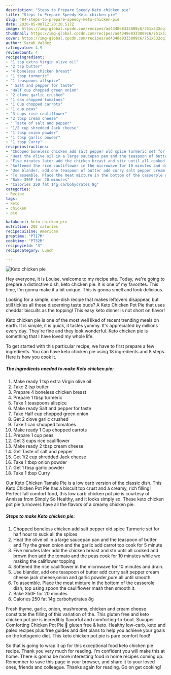 ```yaml
---
description: "Steps to Prepare Speedy Keto chicken pie"
title: "Steps to Prepare Speedy Keto chicken pie"
slug: 484-steps-to-prepare-speedy-keto-chicken-pie
date: 2020-05-08T12:20:20.517Z
image: https://img-global.cpcdn.com/recipes/ad4348e8333809c6/751x532cq70/keto-chicken-pie-recipe-main-photo.jpg
thumbnail: https://img-global.cpcdn.com/recipes/ad4348e8333809c6/751x532cq70/keto-chicken-pie-recipe-main-photo.jpg
cover: https://img-global.cpcdn.com/recipes/ad4348e8333809c6/751x532cq70/keto-chicken-pie-recipe-main-photo.jpg
author: Sarah Valdez
ratingvalue: 4.9
reviewcount: 4
recipeingredient:
- "1 tsp extra Virgin olive oil"
- "2 tsp butter"
- "4 boneless chicken breast"
- "1 tbsp turmeric"
- "1 teaspoons allspice"
- " Salt and pepper for taste"
- "Half cup chopped green onion"
- "2 clove garlic crushed"
- "1 can chopped tomatoes"
- "1 Cup chopped carrots"
- "1 cup peas"
- "3 cups rice cauliflower"
- "2 tbsp cream cheese"
- " Taste of salt and pepper"
- "1/2 cup shredded Jack cheese"
- "1 tbsp onion powder"
- "1 tbsp garlic powder"
- "1 tbsp Curry"
recipeinstructions:
- "Chopped boneless chicken add salt pepper old spice Turmeric set for half hour to suck all the spices"
- "Heat the olive oil in a large saucepan pan and the teaspoon of butter and Fry the green onion and the garlic add carrot too cook for 5 minute"
- "Five minutes later add the chicken breast and stir until all cooked and brown then add the tomato and the peas cook for 10 minutes while we making the califlower topping"
- "Softened the rice cauliflower in the microwave for 10 minutes and drain."
- "Use blander, add one teaspoon of butter add curry salt pepper cream cheese jack cheese,onion and garlic powder,pure all until smooth."
- "To assemble. Place the meat mixture in the bottom of the casserole dish, top using spoon the cauliflower mash then smooth it."
- "Bake 350F for 20 minutes"
- "Calories 250 fat 14g carbohydrates 8g"
categories:
- Recipe
tags:
- keto
- chicken
- pie

katakunci: keto chicken pie 
nutrition: 202 calories
recipecuisine: American
preptime: "PT17M"
cooktime: "PT32M"
recipeyield: "3"
recipecategory: Lunch

---
```



![Keto chicken pie](https://img-global.cpcdn.com/recipes/ad4348e8333809c6/751x532cq70/keto-chicken-pie-recipe-main-photo.jpg)

Hey everyone, it is Louise, welcome to my recipe site. Today, we're going to prepare a distinctive dish, keto chicken pie. It is one of my favorites. This time, I'm gonna make it a bit unique. This is gonna smell and look delicious.

Looking for a simple, one-dish recipe that makes leftovers disappear, but still tickles all those discerning taste buds? A Keto Chicken Pot Pie that uses cheddar biscuits as the topping! This easy keto dinner is not short on flavor!

Keto chicken pie is one of the most well liked of recent trending meals on earth. It is simple, it is quick, it tastes yummy. It's appreciated by millions every day. They're fine and they look wonderful. Keto chicken pie is something that I have loved my whole life.


To get started with this particular recipe, we have to first prepare a few ingredients. You can have keto chicken pie using 18 ingredients and 8 steps. Here is how you cook it.

<!--inarticleads1-->

##### The ingredients needed to make Keto chicken pie:

1. Make ready 1 tsp extra Virgin olive oil
1. Take 2 tsp butter
1. Prepare 4 boneless chicken breast
1. Prepare 1 tbsp turmeric
1. Take 1 teaspoons allspice
1. Make ready  Salt and pepper for taste
1. Take Half cup chopped green onion
1. Get 2 clove garlic crushed
1. Take 1 can chopped tomatoes
1. Make ready 1 Cup chopped carrots
1. Prepare 1 cup peas
1. Get 3 cups rice cauliflower
1. Make ready 2 tbsp cream cheese
1. Get  Taste of salt and pepper
1. Get 1/2 cup shredded Jack cheese
1. Take 1 tbsp onion powder
1. Get 1 tbsp garlic powder
1. Take 1 tbsp Curry


Our Keto Chicken Tamale Pie is a low carb version of the classic dish. This Keto Chicken Pot Pie has a biscuit top crust and a creamy, rich filling! Perfect fall comfort food, this low carb chicken pot pie is courtesy of Annissa from Simply So Healthy, and it looks simply so. These keto chicken pot pie turnovers have all the flavors of a creamy chicken pie. 

<!--inarticleads2-->

##### Steps to make Keto chicken pie:

1. Chopped boneless chicken add salt pepper old spice Turmeric set for half hour to suck all the spices
1. Heat the olive oil in a large saucepan pan and the teaspoon of butter and Fry the green onion and the garlic add carrot too cook for 5 minute
1. Five minutes later add the chicken breast and stir until all cooked and brown then add the tomato and the peas cook for 10 minutes while we making the califlower topping
1. Softened the rice cauliflower in the microwave for 10 minutes and drain.
1. Use blander, add one teaspoon of butter add curry salt pepper cream cheese jack cheese,onion and garlic powder,pure all until smooth.
1. To assemble. Place the meat mixture in the bottom of the casserole dish, top using spoon the cauliflower mash then smooth it.
1. Bake 350F for 20 minutes
1. Calories 250 fat 14g carbohydrates 8g


Fresh thyme, garlic, onion, mushrooms, chicken and cream cheese constitute the filling of this variation of the. This gluten free and keto chicken pot pie is incredibly flavorful and comforting-to-boot. Suuuper Comforting Chicken Pot Pie 🐓 gluten free &amp; keto. Healthy low-carb, keto and paleo recipes plus free guides and diet plans to help you achieve your goals on the ketogenic diet. This keto chicken pot pie is pure comfort food! 

So that is going to wrap it up for this exceptional food keto chicken pie recipe. Thank you very much for reading. I'm confident you will make this at home. There is gonna be more interesting food in home recipes coming up. Remember to save this page in your browser, and share it to your loved ones, friends and colleague. Thanks again for reading. Go on get cooking!
